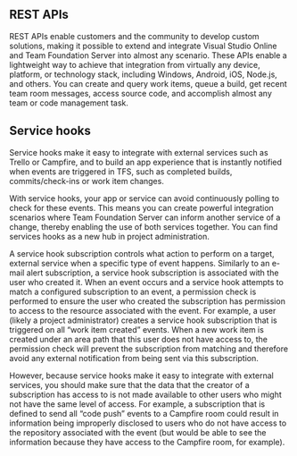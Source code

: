 <properties
    pageTitle="Extensibility Model"
    description="Visual Studio Online and Team Foundation Server 2015 are extensible, enabling a wide range of third-party customization."
    slug="vsoextensibility"
    order="100"    
    keywords="visual studio, team foundation server, visual studio online, vs2015, vs, visualstudio, tfs, vso, extensibility"
/>
## REST APIs

REST APIs enable customers and the community to develop custom solutions, making it possible to extend and integrate Visual Studio Online and Team Foundation Server into almost any scenario. These APIs enable a lightweight way to achieve that integration from virtually any device, platform, or technology stack, including Windows, Android, iOS, Node.js, and others. You can create and query work items, queue a build, get recent team room messages, access source code, and accomplish almost any team or code management task.

## Service hooks

Service hooks make it easy to integrate with external services such as Trello or Campfire, and to build an app experience that is instantly notified when events are triggered in TFS, such as completed builds, commits/check-ins or work item changes.

With service hooks, your app or service can avoid continuously polling to check for these events. This means you can create powerful integration scenarios where Team Foundation Server can inform another service of a change, thereby enabling the use of both services together. You can find services hooks as a new hub in project administration.

A service hook subscription controls what action to perform on a target, external service when a specific type of event happens. Similarly to an e-mail alert subscription, a service hook subscription is associated with the user who created it. When an event occurs and a service hook attempts to match a configured subscription to an event, a permission check is performed to ensure the user who created the subscription has permission to access to the resource associated with the event. For example, a user (likely a project administrator) creates a service hook subscription that is triggered on all “work item created” events. When a new work item is created under an area path that this user does not have access to, the permission check will prevent the subscription from matching and therefore avoid any external notification from being sent via this subscription.

However, because service hooks make it easy to integrate with external services, you should make sure that the data that the creator of a subscription has access to is not made available to other users who might not have the same level of access. For example, a subscription that is defined to send all “code push” events to a Campfire room could result in information being improperly disclosed to users who do not have access to the repository associated with the event (but would be able to see the information because they have access to the Campfire room, for example).
